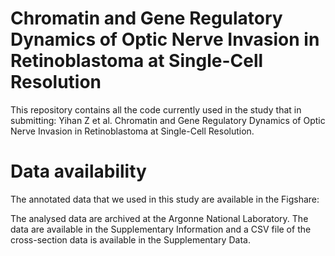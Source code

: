 # Chromatin and Gene Regulatory Dynamics of Optic Nerve Invasion in Retinoblastoma at Single-Cell Resolution
This repository contains all the code currently used in the study that in submitting: Yihan Z et al. Chromatin and Gene Regulatory Dynamics of Optic Nerve Invasion in Retinoblastoma at Single-Cell Resolution.

# Data availability
The annotated data that we used in this study are available in the Figshare:

The analysed data are archived at the Argonne National Laboratory. The data are available in the Supplementary Information and a CSV file of the cross-section data is available in the Supplementary Data.
